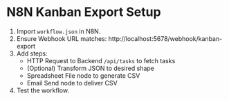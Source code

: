 ﻿# N8N Kanban Export Setup

1. Import `workflow.json` in N8N.
2. Ensure Webhook URL matches: http://localhost:5678/webhook/kanban-export
3. Add steps:
   - HTTP Request to Backend `/api/tasks` to fetch tasks
   - (Optional) Transform JSON to desired shape
   - Spreadsheet File node to generate CSV
   - Email Send node to deliver CSV
4. Test the workflow.
